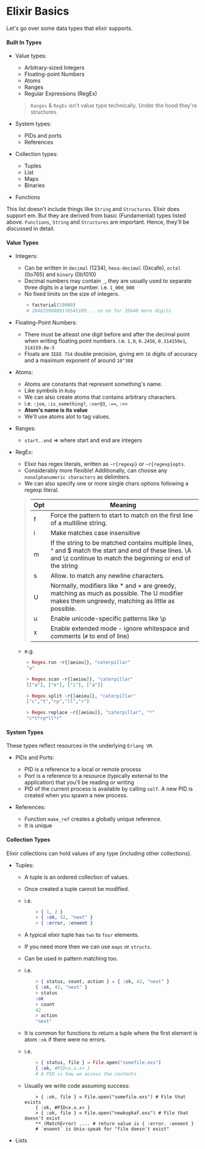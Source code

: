 # Elixir Basics
Let's go over some data types that elixir supports. 

#### **Built In Types**
- Value types:
    - Arbitrary-sized Integers
    - Floating-point Numbers
    - Atoms
    - Ranges
    - Regular Expressions (RegEx) 
    > `Ranges` & `RegEx` isn't value type technically. Under the hood they're structures. 

- System types:
    - PIDs and ports
    - References

- Collection types:
    - Tuples
    - List
    - Maps
    - Binaries

- Functions

This list doesn't include things like `String` and `Structures`. Elixir does support em. But they are derived from basic (Fundamental) types listed above. `Functions`, `String` and `Structures` are important. Hence, they'll be discussed in detail.

#### **Value Types**
- Integers:
    - Can be written in `decimal` (1234), `hexa-decimal` (0xcafe), `octal` (0o765) and `binary` (0b1010)
    - Decimal numbers may contain `_`, they are usually used to separate three digits in a large number. i.e.  `1_000_000`
    - No fixed limits on the size of integers.
    ```elixir
        > factorial(10000)
        # 28462596809170545189... so on for 35640 more digits
    ```

- Floating-Point Numbers:
    - There must be atleast one digit before and after the decimal point when writing floating point numbers. i.e. `1,0`, `0.2456`, `0.314159e1`, `314159.0e-5`
    - Floats are `IEEE 754` double precision, giving em `16` digits of accuracy and a maximum exponent of around `10^308` 

- Atoms:
    - Atoms are constants that represent something's name.
    - Like symbols in `Ruby`
    - We can also create atoms that contains arbitrary characters.
    - i.e. `:joe`, `:is_something?`, `:var@3`, `:==`, `:<>`
    - **Atom's name is its value**
    - We'll use atoms alot to tag values.

- Ranges:
    - `start..end` => where start and end are integers

- RegEx: 
    - Elixir has regex literals, written as `~r{regexp}` or `~r{regexp}opts`.
    - Considerably more flexible! Additionally, can choose any `nonalphanumeric characters` as delimiters.
    - We can also specify one or more single chars options following a regexp literal. 
    
    > | Opt | Meaning |
    > | - | - |
    > | f |  Force the pattern to start to match on the first line of a multiline string.|
    > | i | Make matches case insensitive |
    > | m | If the string to be matched contains multiple lines, ^ and $ match the start and end of these lines. \A and \z continue to match the beginning or end of the string |
    > | s | Allow. to match any newline characters. |
    > | U | Normally, modifiers like * and + are greedy, matching as much as possible. The U modifier makes them ungreedy, matching as little as possible. |
    > | u | Enable unicode-specific patterns like \p |
    > | x | Enable extended mode - ignore whitespace and comments (`#` to end of line) |

    - e.g.
    ```elixir
        > Regex.run ~r{[aeiou]}, "caterpillar"
        "a"

        > Regex.scan ~r{[aeiou]}, "caterpillar"
        [["a"], ["e"], ["i"], ["a"]]

        > Regex.split ~r{[aeiou]}, "caterpillar"
        ["c","t","rp","ll","r"]

        > Regex.replace ~r{[aeiou]}, "caterpillar", "*"
        "c*t*rp*ll*r"
    ```

#### **System Types**
These types reflect resources in the underlying `Erlang VM`.

- PIDs and Ports:
    - PID is a reference to a local or remote process
    - Port is a reference to a resource (typically external to the application) that you'll be reading or writing 
    - PID of the current process is available by calling `self`. A new PID is created when you spawn a new process.

- References:
    - Function `make_ref` creates a globally unique reference.
    - It is unique

#### **Collection Types**
Elixir collections can hold values of any type (including other collections).

- Tuples:
    - A tuple is an ordered collection of values. 
    - Once created a tuple cannot be modified.
    - i.e.
        ```elixir
            > { 1, 2 }
            > { :ok, 42, "next" }
            > { :error, :enoent }
        ```
    - A typical elixir tuple has `two` to `four` elements.
    - If you need more then we can use `maps` or `structs`.
    - Can be used in pattern matching too.
    - i.e.
        ```elixir
            > { status, count, action } = { :ok, 42, "next" }
            { :ok, 42, "next" }
            > status
            :ok
            > count
            42
            > action
            "next"
        ```

    - It is common for functions to return a tuple where the first element is atom `:ok` if there were no errors.
    - i.e.
        ```elixir
            > { status, file } = File.open("somefile.exs")
            { :ok, #PID<x.x.x> }
            # A PID is how we access the contents
        ``` 
    - Usually we write code assuming success:
        ```exlixir
            > { :ok, file } = File.open("somefile.exs") # File that exists
            { :ok, #PID<x.x.x> }
            > { :ok, file } = File.open("newkopkaf.exs") # File that doesn't exist
            ** (MatchError) .... # return value is { :error. :enoent }
            # `enoent` is Unix-speak for "file doesn't exist"
        ```

- Lists
